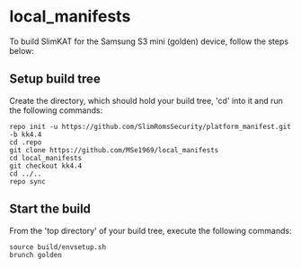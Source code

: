 # local_manifests

To build SlimKAT for the Samsung S3 mini (golden) device,
follow the steps below:

## Setup build tree
Create the directory, which should hold your build tree, 'cd' into it
and run the following commands:
```Shell session
repo init -u https://github.com/SlimRomsSecurity/platform_manifest.git -b kk4.4
cd .repo
git clone https://github.com/MSe1969/local_manifests
cd local_manifests
git checkout kk4.4
cd ../..
repo sync
```

## Start the build
From the 'top directory' of your build tree, execute the following commands:
```Shell session
source build/envsetup.sh
brunch golden
```
